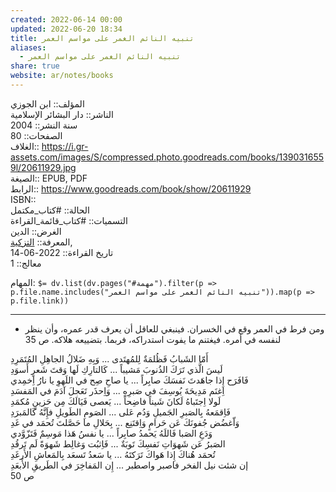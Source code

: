 ```yaml
---  
created: 2022-06-14 00:00  
updated: 2022-06-20 18:34  
title: تنبيه النائم الغمر على مواسم العمر  
aliases:  
  - تنبيه النائم الغمر على مواسم العمر  
share: true  
website: ar/notes/books  
---  
```

  
المؤلف:: ابن الجوزي  
الناشر:: دار البشائر اﻹسلامية  
سنة النشر:: 2004  
الصفحات:: 80  
الغلاف:: https://i.gr-assets.com/images/S/compressed.photo.goodreads.com/books/1390316559l/20611929.jpg  
الصيغة:: EPUB, PDF  
الرابط:: https://www.goodreads.com/book/show/20611929  
ISBN::    
الحالة:: #كتاب_مكتمل  
التسميات:: #كتاب_قائمة_القراءة  
الغرض:: الدين  
المعرفة:: [التزكية](%D8%A7%D9%84%D8%AA%D8%B2%D9%83%D9%8A%D8%A9),  
تاريخ القراءة:: 2022-06-14  
معالج:: 1  
  
المهام: `$= dv.list(dv.pages("#مهمة").filter(p => p.file.name.includes("تنبيه النائم الغمر على مواسم العمر")).map(p => p.file.link))`  
  
---  
  
- ومن فرط في العمر وقع في الخسران. فينبغي للعاقل أن يعرف قدر عمره، وأن ينظر لنفسه في أمره. فيغتنم ما يفوت استدراكه، فربما. بتضييعه هلاكه. ص 35  
  
أَمّا الشَبابُ فَظُلمَةٌ لِلمُهتَدى ... وَبِهِ ضَلالُ الجاهِلِ المُتَمَرِدِ    
لَيسَ الَّذي تَرَكَ الذُنوبَ مَشيباً ... كَالتارِكِ لَها وَقتَ شَعرٍ أَسوَدِ    
فَافَرَح إِذا جاهَدتَ نَفسَكَ صابِراً ... يا صاحِ صِح في اللَهوِ يا نارُ اِخمِدي    
اِغنَم مَدِيحَةَ يُوسِفَ في صَبرِهِ ... وَاِحذَر تَعَجلَ آدَمَ في المَفسَدِ    
لَولا اِجتَباهُ لَكانَ شَيناً فاضِحاً ... يَعصى فَيَالَكَ مِن حَزينٍ مُكمَدِ    
فَاِقمَعهُ بِالصَبرِ الجَميلِ وَدُم عَلى ... الصَومِ الطَويلِ فإَِنَّهُ كَالمَبرَدِ    
وَاّغضُض جُفونَكَ عَن حَرامٍ وَاِقتَنِع ... بِحَلالِ ما حَصَّلتَ تُحمَد في غَدِ    
وَدَعِ الصَبا فَاللَهُ يَحمدُ صابِراً ... يا نفسُ هَذا مَوسِمٌ فَتَزّوَّدي    
الصَبرُ عَن شَهوَاتِ نَفسِكَ تَوبَةٌ ... فَاِثبُت وَغالِط شَهوَةً لَم تَرقُدِ    
تُحمَد هُناكَ إِذا هَواكَ تَرَكتَهُ ... يا سَعدُ تَسعَد بِالمَعاشِ الأَرغَدِ    
إن شئت نيل الفخر فاصبر واصطبر ... إِن المَفاخِرَ في الطَريقِ الأَبعَدِ  
ص 50  
